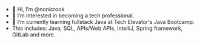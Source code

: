 - 👋 Hi, I’m @nonicrook
- 👀 I’m interested in becoming a tech professional.
- 🌱 I’m currently learning fullstack Java at Tech Elevator's Java Bootcamp. 
- This includes: Java, SQL, APIs/Web APIs, IntelliJ, Spring framework, GitLab and more.

<!---
nonicrook/nonicrook is a ✨ special ✨ repository because its `README.md` (this file) appears on your GitHub profile.
You can click the Preview link to take a look at your changes.
--->
